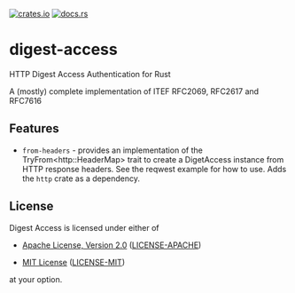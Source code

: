 [![crates.io](https://img.shields.io/crates/v/digest-access.svg)](https://crates.io/crates/digest-access)
[![docs.rs](https://docs.rs/digest-access/badge.svg)](https://docs.rs/digest-access)

# digest-access
HTTP Digest Access Authentication for Rust

A (mostly) complete implementation of ITEF RFC2069, RFC2617 and RFC7616

## Features

* `from-headers` - provides an implementation of the TryFrom&lt;http::HeaderMap&gt; trait to 
  create a DigetAccess instance from HTTP response headers. See the reqwest example for how to use.
  Adds the `http` crate as a dependency.

## License

Digest Access is licensed under either of

* [Apache License, Version 2.0](https://www.apache.org/licenses/LICENSE-2.0)
  ([LICENSE-APACHE](LICENSE-APACHE))

* [MIT License](https://opensource.org/licenses/MIT)
  ([LICENSE-MIT](LICENSE-MIT))

at your option.
